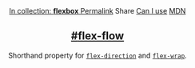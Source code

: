 <section id="flex-flow" class="property property__-shorthand">
  <header class="property__header">
    <nav class="property__links">
      <a class="property__collection" href="/flexbox/">
        In collection: <strong>flexbox</strong>
      </a>
      <a class="property__links-direct" href="/property/flex-flow/" data-property-name="flex-flow"
        data-tooltip="Single page for this property">Permalink</a>
      <a class="property__share" data-tooltip="Share on Twitter or Facebook" data-property-name="flex-flow">Share</a>
      <a target="_blank" href="http://caniuse.com/#feat=flexbox" data-tooltip="See on Can I use..." rel="external">Can I
        use</a>
      <a target="_blank" href="https://developer.mozilla.org/en/docs/Web/CSS/flex-flow"
        data-tooltip="See on Mozilla Developer Network" rel="external">MDN</a>
    </nav>
    <h2 class="property__name">
      <a href="#flex-flow"><span>#</span>flex-flow</a>
    </h2>
    <div class="property__description">
      <p>Shorthand property for <code class="shorthand"><a class="hash" href="/property/flex-direction"
            data-property-name="flex-direction">flex-direction</a></code> and <code class="shorthand"><a class="hash"
            href="/property/flex-wrap" data-property-name="flex-wrap">flex-wrap</a></code>.</p>
    </div>
  </header>
</section>